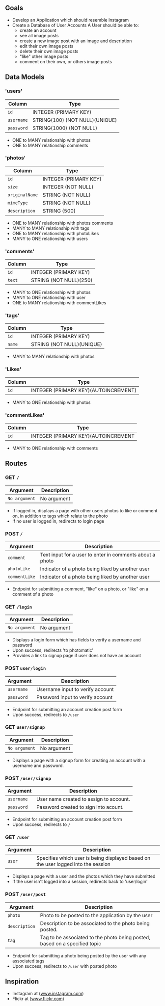 
## Goals

* Develop an Application which should resemble Instagram
* Create a Database of User Accounts
	A User should be able to:
  	* create an account
  	* see all image posts
  	* create a new image post with an image and 	description
  	* edit their own image posts
  	* delete their own image posts
  	* "like" other image posts
  	* comment on their own, or others image posts

## Data Models

### 'users'

| Column                | Type                	          |
|-----------------------|---------------------------------|
|`id`                   | INTEGER (PRIMARY KEY)           |
|`username`             | STRING(100) (NOT NULL)(UNIQUE)  |
|`password`             | STRING(1000) (NOT NULL)         |

* ONE to MANY relationship with photos
* ONE to MANY relationship comments

### 'photos'

| Column                | Type                      |
|-----------------------|---------------------------|
|`id`                   | INTEGER (PRIMARY KEY)     |
|`size`                	| INTEGER (NOT NULL)        |
|`originalName`         | STRING (NOT NULL)         |
|`mimeType`             | STRING (NOT NULL)         |
|`description`          | STRING (500)              |

* ONE to MANY relationship with photos comments
* MANY to MANY relationship with tags
* ONE to MANY relationship with photoLikes
* MANY to ONE relationship with users

### 'comments'

| Column                | Type                   |
|-----------------------|------------------------|
|`id`                   | INTEGER (PRIMARY KEY)  |
|`text`                 | STRING (NOT NULL)(250) |

* MANY to ONE relationship with photos
* MANY to ONE relationship with user
* ONE to MANY relationship with commentLikes



### 'tags'

| Column                | Type                         |
|-----------------------|------------------------------|
|`id`                   | INTEGER (PRIMARY KEY)        |
|`name`                 | STRING (NOT NULL)(UNIQUE)    |

* MANY to MANY relationship with photos


### 'Likes'

| Column                | Type                                |
|-----------------------|-------------------------------------|
|`id`                   | INTEGER (PRIMARY KEY)(AUTOINCREMENT)|

* MANY to ONE relationship with photos


### 'commentLikes'

| Column                | Type                               |
|-----------------------|------------------------------------|
|`id`                   | INTEGER (PRIMARY KEY)(AUTOINCREMENT|

* MANY to ONE relationship with comments





## Routes

### GET `/`

| Argument              | Description                                                                                 |
|-----------------------|---------------------------------------------------------------------------------------------|
| `No argument`         | No argument                                                                                 |

* If logged in, displays a page with other users photos to like or comment on, in addition to tags which relate to the photo
* If no user is logged in, redirects to login page


### POST `/`

| Argument              | Description                                                                                 |
|-----------------------|---------------------------------------------------------------------------------------------|
| `comment`             | Text input for a user to enter in comments about a photo                                    |
| `photoLike`           | Indicator of a photo being liked by another user                                            |
| `commentLike`         | Indicator of a photo being liked by another user                                            |

* Endpoint for submitting a comment, "like" on a photo, or "like" on a comment of a photo

### GET `/login`

| Argument              | Description                                                                                 |
|-----------------------|---------------------------------------------------------------------------------------------|
| `No argument`         | No argument                                                                                 |

* Displays a login form which has fields to verify a username and password
* Upon success, redirects 'to photomatic'
* Provides a link to signup page if user does not have an account


### POST `user/login`

| Argument              | Description                                                                                 |
|-----------------------|---------------------------------------------------------------------------------------------|
| `username`            | Username input to verify account                                                            |
| `password`            | Password input to verify account                                                            |

* Endpoint for submitting an account creation post form
* Upon success, redirects to `/user`

### GET `user/signup`

| Argument              | Description                                                                                 |
|-----------------------|---------------------------------------------------------------------------------------------|
| `No argument`         | No argument                                                                                 |

* Displays a page with a signup form for creating an account with a username and password.

### POST `/user/signup`

| Argument              | Description                                                                                 |
|-----------------------|---------------------------------------------------------------------------------------------|
| `username`            | User name created to assign to account.                                                     |
| `password`            | Password created to sign into acount.                                                       |

* Endpoint for submitting an account creation post form
* Upon success, redirects to `/`


### GET `/user`

| Argument              | Description                                                                                 |
|-----------------------|---------------------------------------------------------------------------------------------|
| `user`         	| Specifies which user is being displayed based on the user logged into the session           |

* Displays a page with a user and the photos which they have submitted
* If the user isn't logged into a session, redirects back to 'user/login'

### POST `/user/post`

| Argument              | Description                                                                                 |
|-----------------------|---------------------------------------------------------------------------------------------|
| `photo`               | Photo to be posted to the application by the user                                           |
| `description`         | Description to be associated to the photo being posted.                                     |
| `tag`                 | Tag to be associated to the photo being posted, based on a specified topic                  |

* Endpoint for submitting a photo being posted by the user with any associated tags
* Upon success, redirects to `/user` with posted photo


## Inspiration

* Instagram at (www.instagram.com)
* Flickr at (www.flickr.com)
